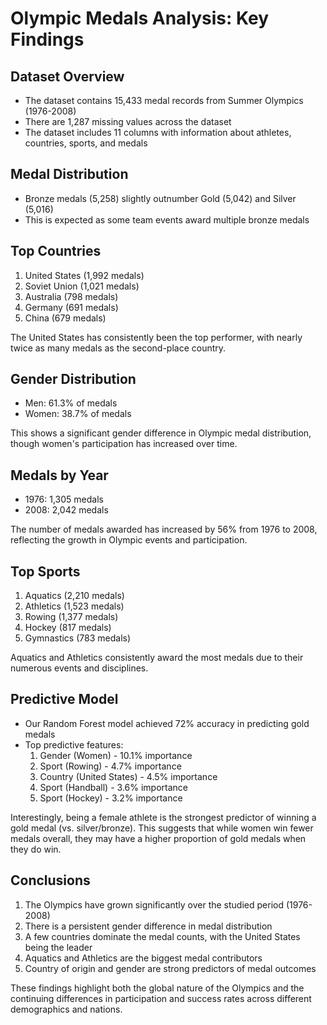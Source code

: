 # Olympic Medals Analysis: Key Findings

## Dataset Overview
- The dataset contains 15,433 medal records from Summer Olympics (1976-2008)
- There are 1,287 missing values across the dataset
- The dataset includes 11 columns with information about athletes, countries, sports, and medals

## Medal Distribution
- Bronze medals (5,258) slightly outnumber Gold (5,042) and Silver (5,016)
- This is expected as some team events award multiple bronze medals

## Top Countries
1. United States (1,992 medals)
2. Soviet Union (1,021 medals)
3. Australia (798 medals)
4. Germany (691 medals)
5. China (679 medals)

The United States has consistently been the top performer, with nearly twice as many medals as the second-place country.

## Gender Distribution
- Men: 61.3% of medals
- Women: 38.7% of medals

This shows a significant gender difference in Olympic medal distribution, though women's participation has increased over time.

## Medals by Year
- 1976: 1,305 medals
- 2008: 2,042 medals

The number of medals awarded has increased by 56% from 1976 to 2008, reflecting the growth in Olympic events and participation.

## Top Sports
1. Aquatics (2,210 medals)
2. Athletics (1,523 medals)
3. Rowing (1,377 medals)
4. Hockey (817 medals)
5. Gymnastics (783 medals)

Aquatics and Athletics consistently award the most medals due to their numerous events and disciplines.

## Predictive Model
- Our Random Forest model achieved 72% accuracy in predicting gold medals
- Top predictive features:
  1. Gender (Women) - 10.1% importance
  2. Sport (Rowing) - 4.7% importance
  3. Country (United States) - 4.5% importance
  4. Sport (Handball) - 3.6% importance
  5. Sport (Hockey) - 3.2% importance

Interestingly, being a female athlete is the strongest predictor of winning a gold medal (vs. silver/bronze). This suggests that while women win fewer medals overall, they may have a higher proportion of gold medals when they do win.

## Conclusions
1. The Olympics have grown significantly over the studied period (1976-2008)
2. There is a persistent gender difference in medal distribution
3. A few countries dominate the medal counts, with the United States being the leader
4. Aquatics and Athletics are the biggest medal contributors
5. Country of origin and gender are strong predictors of medal outcomes

These findings highlight both the global nature of the Olympics and the continuing differences in participation and success rates across different demographics and nations.

